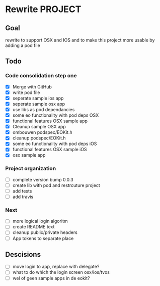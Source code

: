 # Rewrite PROJECT

## Goal
rewrite to support OSX and IOS and to make this project more usable by
adding a pod file

## Todo

### Code consolidation step one
- [x] Merge with GitHub
- [x] write pod file
- [x] seperate sample ios app
- [x] seperate sample osx app
- [x] use libs as pod dependancies
- [x] some eo functionality with pod deps OSX
- [x] functional features OSX sample app
- [x] Cleanup sample OSX app
- [x] ombouwen podspec/EOKit.h
- [x] cleanup podspec/EOKit.h
- [x] some eo functionality with pod deps iOS
- [x] functional features OSX sample iOS
- [x] osx sample app

### Project organization
- [ ] complete version bump 0.0.3
- [ ] create lib with pod and restrcuture project
- [ ] add tests
- [ ] add travis

### Next
- [ ] more logical login algoritm
- [ ] create README text
- [ ] cleanup public/private headers
- [ ] App tokens to separate place

## Descisions
- [ ] move login to app, replace with delegate?
- [ ] what to do which the login screen osx/ios/tvos
- [ ] wel of geen sample apps in de eokit?
